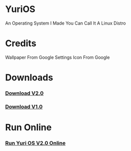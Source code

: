 # YuriOS
An Operating System I Made You Can Call It A Linux Distro
# Credits
Wallpaper From Google Settings Icon From Google
# Downloads
### [Download V2.0](YuriOSV2.0.zip)
### [Download V1.0](YuriOS.zip)
# Run Online
### [Run Yuri OS V2.0 Online](YuriOSV2.0)


